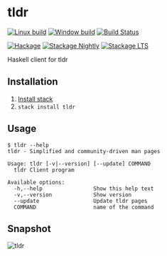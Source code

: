 # tldr

[![Linux build](https://travis-ci.org/psibi/tldr-hs.svg?branch=master)](https://travis-ci.org/psibi/tldr-hs)
[![Window build](https://ci.appveyor.com/api/projects/status/wlqa2ndsquk1psqs/branch/master?svg=true)](https://ci.appveyor.com/project/psibi/tldr-hs/branch/master)
[![Build Status](https://dev.azure.com/psibi2000/tldr-hs/_apis/build/status/psibi.tldr-hs?branchName=master)](https://dev.azure.com/psibi2000/tldr-hs/_build/latest?definitionId=5?branchName=master)

[![Hackage](https://img.shields.io/hackage/v/tldr.svg)](https://hackage.haskell.org/package/tldr)
[![Stackage Nightly](http://stackage.org/package/tldr/badge/nightly)](http://stackage.org/nightly/package/tldr)
[![Stackage LTS](http://stackage.org/package/tldr/badge/lts)](http://stackage.org/lts/package/tldr)

Haskell client for tldr

## Installation

1. [Install stack](https://docs.haskellstack.org/en/stable/README/#how-to-install)
2. `stack install tldr`

## Usage

``` shellsession
$ tldr --help
tldr - Simplified and community-driven man pages

Usage: tldr [-v|--version] [--update] COMMAND
  tldr Client program

Available options:
  -h,--help                Show this help text
  -v,--version             Show version
  --update                 Update tldr pages
  COMMAND                  name of the command
```

## Snapshot

![tldr](https://cloud.githubusercontent.com/assets/737477/24076451/2a5a604c-0c57-11e7-9bf7-13d76e8e7f12.png)
